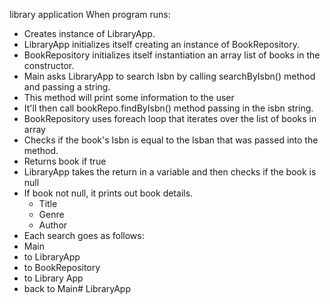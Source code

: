 library application 
When program runs:
- Creates instance of LibraryApp.
- LibraryApp initializes itself creating an instance of BookRepository.
- BookRepository initializes itself instantiation an array list of books in the constructor.
- Main asks LibraryApp to search Isbn by calling searchByIsbn() method and passing a string.
- This method will print some information to the user
- It'll then call bookRepo.findByIsbn() method passing in the isbn string.
- BookRepository uses foreach loop that iterates over the list of books in array
- Checks if the book's Isbn is equal to the Isban that was passed into the method.
- Returns book if true
- LibraryApp takes the return in a variable and then checks if the book is null
- If book not null, it prints out book details.
  - Title
  - Genre
  - Author
- Each search goes as follows: 
- Main 
- to LibraryApp
- to BookRepository
- to Library App
- back to Main# LibraryApp
